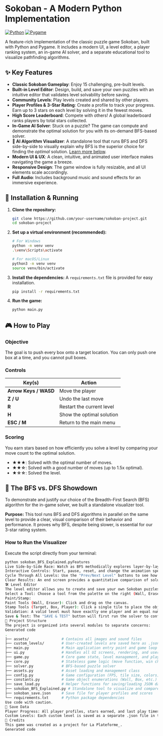 # Sokoban - A Modern Python Implementation

[![Python](https://img.shields.io/badge/Python-3.8%2B-blue?style=for-the-badge&logo=python)](https://www.python.org/)
[![Pygame](https://img.shields.io/badge/Pygame-2.5.2-green?style=for-the-badge&logo=pygame)](https://www.pygame.org/)

A feature-rich implementation of the classic puzzle game Sokoban, built with Python and Pygame. It includes a modern UI, a level editor, a player ranking system, an in-game AI solver, and a separate educational tool to visualize pathfinding algorithms.


## ✨ Key Features

-   **Classic Sokoban Gameplay**: Enjoy 15 challenging, pre-built levels.
-   **Built-in Level Editor**: Design, build, and save your own puzzles with an intuitive editor that validates level solvability before saving.
-   **Community Levels**: Play levels created and shared by other players.
-   **Player Profiles & 3-Star Rating**: Create a profile to track your progress. Earn up to 3 stars on each level by solving it in the fewest moves.
-   **High Score Leaderboard**: Compete with others! A global leaderboard ranks players by total stars collected.
-   **In-Game AI Solver**: Stuck on a puzzle? The game can compute and demonstrate the optimal solution for you with its on-demand BFS-based solver.
-   **🤖 AI Algorithm Visualizer**: A standalone tool that runs BFS and DFS side-by-side to visually explain why BFS is the superior choice for finding the *optimal* solution. [Learn more below](#-the-bfs-vs-dfs-showdown).
-   **Modern UI & UX**: A clean, intuitive, and animated user interface makes navigating the game a breeze.
-   **Responsive Design**: The game window is fully resizable, and all UI elements scale accordingly.
-   **Full Audio**: Includes background music and sound effects for an immersive experience.

## 🚀 Installation & Running

1.  **Clone the repository:**
    ```bash
    git clone https://github.com/your-username/sokoban-project.git
    cd sokoban-project
    ```

2.  **Set up a virtual environment (recommended):**
    ```bash
    # For Windows
    python -m venv venv
    .\venv\Scripts\activate

    # For macOS/Linux
    python3 -m venv venv
    source venv/bin/activate
    ```

3.  **Install the dependencies:**
    A `requirements.txt` file is provided for easy installation.
    ```bash
    pip install -r requirements.txt
    ```

4.  **Run the game:**
    ```bash
    python main.py
    ```

## 🎮 How to Play

### Objective

The goal is to push every box onto a target location. You can only push one box at a time, and you cannot pull boxes.

### Controls

| Key(s)              | Action                    |
| ------------------- | ------------------------- |
| **Arrow Keys / WASD** | Move the player           |
| **Z / U**           | Undo the last move        |
| **R**               | Restart the current level |
| **H**               | Show the optimal solution |
| **ESC / M**         | Return to the main menu   |

### Scoring

You earn stars based on how efficiently you solve a level by comparing your move count to the optimal solution.
-   **★★★**: Solved with the optimal number of moves.
-   **★★☆**: Solved with a good number of moves (up to 1.5x optimal).
-   **★☆☆**: Solved the level.

## 🤖 The BFS vs. DFS Showdown

To demonstrate and justify our choice of the Breadth-First Search (BFS) algorithm for the in-game solver, we built a standalone visualizer tool.

**Purpose:** This tool runs BFS and DFS algorithms in parallel on the same level to provide a clear, visual comparison of their behavior and performance. It proves why BFS, despite being slower, is essential for our 3-star rating system.

### How to Run the Visualizer

Execute the script directly from your terminal:

```bash
python sokoban_BFS_Explained.pyFeatures
Live Side-by-Side Race: Watch as BFS methodically explores layer-by-layer while DFS dives deep down potentially inefficient paths.
Interactive Controls: Start, pause, reset, and change the animation speed.
Cycle Through All Levels: Use the "Prev/Next Level" buttons to see how the algorithms fare on different types of puzzles.
Clear Results: An end screen provides a quantitative comparison of solution length, time taken, and states explored, highlighting the winner.
🛠️ Level Editor
The level editor allows you to create and save your own Sokoban puzzles.
Select a Tool: Choose a tool from the palette on the right (Wall, Eraser, Target, Box, Player).
Paint/Stamp:
Paint Tools (Wall, Eraser): Click and drag on the canvas.
Stamp Tools (Target, Box, Player): Click a single tile to place the object.
Validation: A valid level must have exactly one player and an equal number of boxes and targets.
Save & Test: The "SAVE & TEST" button will first run the solver to confirm the level is solvable. If it is, your level is saved to the custom_levels/ directory and becomes available in the "Community Levels" menu.
📂 Project Structure
The project is organized into several modules to separate concerns:
Generated code
.
├── assets/               # Contains all images and sound files
├── custom_levels/        # User-created levels are saved here as .json
├── main.py               # Main application entry point and game loop manager
├── ui.py                 # Handles all UI screens, rendering, and user input
├── game.py               # Core game state, level management, and player data
├── core.py               # Stateless game logic (move function, win check)
├── solver.py             # BFS-based puzzle solver
├── assets.py             # Asset loading and management class
├── config.py             # Game configuration (FPS, tile size, colors)
├── constants.py          # Game object enumerations (Wall, Box, etc.)
├── save_load.py          # Helper functions for saving/loading JSON data
├── sokoban_BFS_Explained.py # Standalone tool to visualize and compare AI algorithms
├── sokoban_save.json     # Save file for player profiles and scores
└── requirements.txt      # Python package dependencies
Use code with caution.
💾 Save Data
Player Progress: All player profiles, stars earned, and last play times are stored in sokoban_save.json.
Custom Levels: Each custom level is saved as a separate .json file in the custom_levels/ directory, named PlayerName_1.json, etc.
🙏 Credits
This game was created as a project for La Plateforme_.
Generated code

